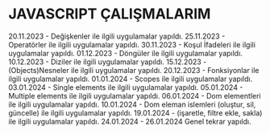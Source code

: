 # JAVASCRIPT ÇALIŞMALARIM

20.11.2023 - Değişkenler ile ilgili uygulamalar yapıldı.
25.11.2023 - Operatörler ile ilgili uygulamalar yapıldı.
30.11.2023 - Koşul İfadeleri ile ilgili uygulamalar yapıldı.
01.12.2023 - Döngüler ile ilgili uygulamalar yapıldı.
10.12.2023 - Diziler ile ilgili uygulamalar yapıldı.
15.12.2023 - (Objects)Nesneler ile ilgili uygulamalar yapıldı.
20.12.2023 - Fonksiyonlar ile ilgili uygulamalar yapıldı.
01.01.2024 - Scopes ile ilgili uygulamalar yapıldı.
03.01.2024 - Single elements ile ilgili uygulamalar yapıldı.
05.01.2024 - Multiple elements ile ilgili uygulamalar yapıldı.
06.01.2024 - Dom elementleri ile ilgili uygulamalar yapıldı.
10.01.2024 - Dom eleman islemleri (oluştur, sil, güncelle) ile ilgili uygulamalar yapıldı.
19.01.2024 - (işaretle, filtre ekle, sakla) ile ilgili uygulamalar yapıldı.
24.01.2024 - 26.01.2024 Genel tekrar yapıldı.
